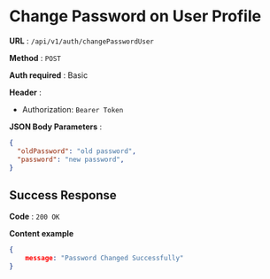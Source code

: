 # Change Password on User Profile


**URL** : `/api/v1/auth/changePasswordUser`

**Method** : `POST`

**Auth required** : Basic

**Header** :

- Authorization: `Bearer Token`

**JSON Body Parameters** : 

```json
{
  "oldPassword": "old password",
  "password": "new password",
}
```

## Success Response

**Code** : `200 OK`

**Content example**

```json
{
	message: "Password Changed Successfully"
}
```

